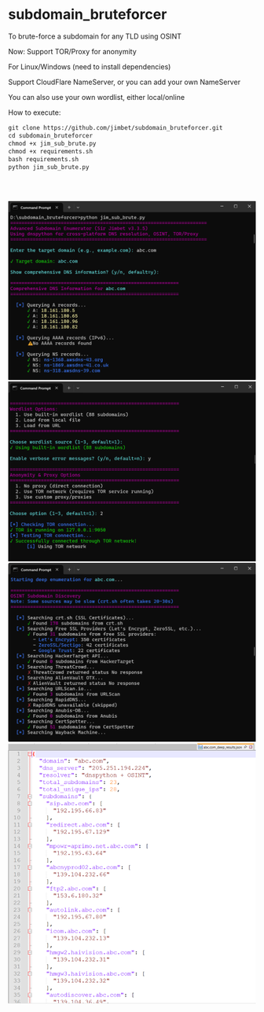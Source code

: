 # subdomain_bruteforcer

To brute-force a subdomain for any TLD using OSINT

Now: Support TOR/Proxy for anonymity

For Linux/Windows (need to install dependencies)

Support CloudFlare NameServer, or you can add your own NameServer

You can also use your own wordlist, either local/online


How to execute:

```
git clone https://github.com/jimbet/subdomain_bruteforcer.git
cd subdomain_bruteforcer
chmod +x jim_sub_brute.py
chmod +x requirements.sh
bash requirements.sh
python jim_sub_brute.py
```
<br><br>

![Screen-1](https://raw.githubusercontent.com/jimbet/subdomain_bruteforcer/refs/heads/main/screen-1.png)
![Screen-2](https://raw.githubusercontent.com/jimbet/subdomain_bruteforcer/refs/heads/main/screen-3.png)
![Screen-3](https://raw.githubusercontent.com/jimbet/subdomain_bruteforcer/refs/heads/main/screen-4.png)
![Screen-4](https://raw.githubusercontent.com/jimbet/subdomain_bruteforcer/refs/heads/main/screen-7.png)
